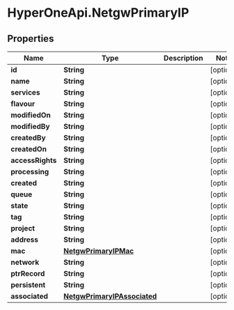 # HyperOneApi.NetgwPrimaryIP

## Properties
Name | Type | Description | Notes
------------ | ------------- | ------------- | -------------
**id** | **String** |  | [optional] 
**name** | **String** |  | [optional] 
**services** | **String** |  | [optional] 
**flavour** | **String** |  | [optional] 
**modifiedOn** | **String** |  | [optional] 
**modifiedBy** | **String** |  | [optional] 
**createdBy** | **String** |  | [optional] 
**createdOn** | **String** |  | [optional] 
**accessRights** | **String** |  | [optional] 
**processing** | **String** |  | [optional] 
**created** | **String** |  | [optional] 
**queue** | **String** |  | [optional] 
**state** | **String** |  | [optional] 
**tag** | **String** |  | [optional] 
**project** | **String** |  | [optional] 
**address** | **String** |  | [optional] 
**mac** | [**NetgwPrimaryIPMac**](NetgwPrimaryIPMac.md) |  | [optional] 
**network** | **String** |  | [optional] 
**ptrRecord** | **String** |  | [optional] 
**persistent** | **String** |  | [optional] 
**associated** | [**NetgwPrimaryIPAssociated**](NetgwPrimaryIPAssociated.md) |  | [optional] 


